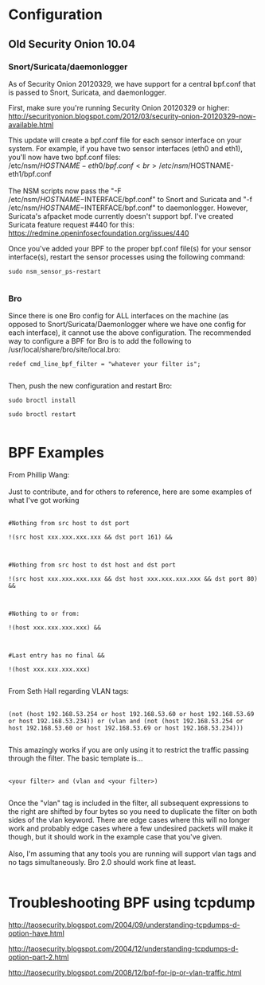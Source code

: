 # Configuration #

## Old Security Onion 10.04 ##

### Snort/Suricata/daemonlogger ###
As of Security Onion 20120329, we have support for a central bpf.conf that is passed to Snort, Suricata, and daemonlogger.

First, make sure you're running Security Onion 20120329 or higher:<br>
<a href='http://securityonion.blogspot.com/2012/03/security-onion-20120329-now-available.html'>http://securityonion.blogspot.com/2012/03/security-onion-20120329-now-available.html</a>

This update will create a bpf.conf file for each sensor interface on your system.  For example, if you have two sensor interfaces (eth0 and eth1), you'll now have two bpf.conf files:<br>
/etc/nsm/$HOSTNAME-eth0/bpf.conf<br>
/etc/nsm/$HOSTNAME-eth1/bpf.conf<br>
<br>
The NSM scripts now pass the "-F /etc/nsm/$HOSTNAME-$INTERFACE/bpf.conf" to Snort and Suricata and "-f /etc/nsm/$HOSTNAME-$INTERFACE/bpf.conf" to daemonlogger.  However, Suricata's afpacket mode currently doesn't support bpf.  I've created Suricata feature request #440 for this:<br>
<a href='https://redmine.openinfosecfoundation.org/issues/440'><a href='https://redmine.openinfosecfoundation.org/issues/440'>https://redmine.openinfosecfoundation.org/issues/440</a></a>

Once you've added your BPF to the proper bpf.conf file(s) for your sensor interface(s), restart the sensor processes using the following command:<br>
<pre><code>sudo nsm_sensor_ps-restart<br>
</code></pre>

<h3>Bro</h3>

Since there is one Bro config for ALL interfaces on the machine (as opposed to Snort/Suricata/Daemonlogger where we have one config for each interface), it cannot use the above configuration.  The recommended way to configure a BPF for Bro is to add the following to /usr/local/share/bro/site/local.bro:<br>
<pre><code>redef cmd_line_bpf_filter = "whatever your filter is";<br>
</code></pre>
Then, push the new configuration and restart Bro:<br>
<pre><code>sudo broctl install<br>
sudo broctl restart<br>
</code></pre>

<h1>BPF Examples</h1>

From Phillip Wang:<br>
<br>
Just to contribute, and for others to reference, here are some examples of what I've got working<br>
<br>
<pre><code>#Nothing from src host to dst port<br>
!(src host xxx.xxx.xxx.xxx &amp;&amp; dst port 161) &amp;&amp;<br>
<br>
#Nothing from src host to dst host and dst port<br>
!(src host xxx.xxx.xxx.xxx &amp;&amp; dst host xxx.xxx.xxx.xxx &amp;&amp; dst port 80) &amp;&amp;<br>
<br>
#Nothing to or from:<br>
!(host xxx.xxx.xxx.xxx) &amp;&amp;<br>
<br>
#Last entry has no final &amp;&amp;<br>
!(host xxx.xxx.xxx.xxx)<br>
</code></pre>

From Seth Hall regarding VLAN tags:<br>
<br>
<pre><code>(not (host 192.168.53.254 or host 192.168.53.60 or host 192.168.53.69 or host 192.168.53.234)) or (vlan and (not (host 192.168.53.254 or host 192.168.53.60 or host 192.168.53.69 or host 192.168.53.234)))<br>
</code></pre>

This amazingly works if you are only using it to restrict the traffic passing through the filter.  The basic template is…<br>
<br>
<pre><code>&lt;your filter&gt; and (vlan and &lt;your filter&gt;)<br>
</code></pre>

Once the "vlan" tag is included in the filter, all subsequent expressions to the right are shifted by four bytes so you need to duplicate the filter on both sides of the vlan keyword.  There are edge cases where this will no longer work and probably edge cases where a few undesired packets will make it though, but it should work in the example case that you've given.<br>
<br>
Also, I'm assuming that any tools you are running will support vlan tags and no tags simultaneously.  Bro 2.0 should work fine at least.<br>
<br>
<h1>Troubleshooting BPF using tcpdump</h1>

<a href='http://taosecurity.blogspot.com/2004/09/understanding-tcpdumps-d-option-have.html'>http://taosecurity.blogspot.com/2004/09/understanding-tcpdumps-d-option-have.html</a>

<a href='http://taosecurity.blogspot.com/2004/12/understanding-tcpdumps-d-option-part-2.html'>http://taosecurity.blogspot.com/2004/12/understanding-tcpdumps-d-option-part-2.html</a>

<a href='http://taosecurity.blogspot.com/2008/12/bpf-for-ip-or-vlan-traffic.html'>http://taosecurity.blogspot.com/2008/12/bpf-for-ip-or-vlan-traffic.html</a>